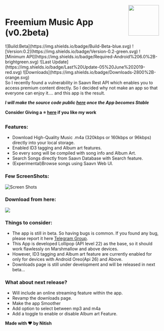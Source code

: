 <img src="https://github.com/NitishGadangi/Freemium-App/blob/master/icon_app.png?raw=true" align="right" height='100' />

<h1> Freemium Music App (v0.2beta)</h1>
![Build:Beta](https://img.shields.io/badge/Build-Beta-blue.svg)
![Version:0.2](https://img.shields.io/badge/Version-0.2-green.svg)
![Minimum API](https://img.shields.io/badge/Required-Android%206.0%2B-brightgreen.svg)
![Last Update](https://img.shields.io/badge/Last%20Update-05%20June%202019-red.svg)
![Downloads](https://img.shields.io/badge/Downloads-2800%2B-orange.svg)
<br>
            So I recently found a vulnerability in Saavn Rest API which enables you to access premium content directly. 
So I decided why not make an app so that everyone can enjoy it.... and this app is the result.

***I will make the source code public [here](https://github.com/NitishGadangi/Freemium-App) once the App becomes Stable***


**Consider Giving a ⭐ [here](https://github.com/NitishGadangi/Freemium-App) if you like my work**

### Features:
* Download High-Quality Music .m4a (320kbps or 160kbps or 96kbps) directly into your local storage.
* Enabled ID3 tagging and Album art features.
* So every song will be compiled with song info and Album Art.
* Search Songs directly from Saavn Database with Search feature.
* (Experimental)Browse songs using Saavn Web UI.

### Few ScreenShots:

![Screen Shots](https://github.com/NitishGadangi/Freemium-App/blob/master/screen_shots.png?raw=true)

### Download from here:

[![](https://github.com/NitishGadangi/Freemium-App/blob/master/click_here.png?raw=true)](https://www.mediafire.com/file/75434z2tfyl6kd3/Freemium_Music_v0.2Beta.apk/file)

### Things to consider:
* The app is still in beta. So having bugs is common. If you found any bug, please report it here [Telegram Group](https://t.me/joinchat/HH4B2xFVtt6_2hbJl_qKQA).
* This App is developed Lollipop (API level 22) as the base, so it should work flawlessly on Marshmallow and above devices.
* However, ID3 tagging and Album art feature are currently enabled for only for devices with Android Oreo(Api 26) and Above.
* Downloads page is still under development and will be released in next beta...

### What about next release?
* Will include an online streaming feature within the app.
* Revamp the downloads page.
* Make the app Smoother
* Add option to select between mp3 and m4a
* Add a toggle to enable or disable Album art Feature.

**Made with ❤️ by Nitish**
